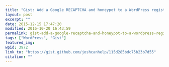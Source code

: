 ```yaml
---
title: "Gist: Add a Google RECAPTCHA and honeypot to a WordPress registration form"
layout: post
excerpt: ""
date: 2015-12-15 17:47:20
modified: 2016-10-20 16:43:59
permalink: gist-add-a-google-recaptcha-and-honeypot-to-a-wordpress-registration-form/index.html
tags: ["WordPress", "Gist"]
featured_img:
wpid: 3972
link_to: "https://gist.github.com/joshcanhelp/115d285bdc75b23b7d55"
citation: ""
---
```


